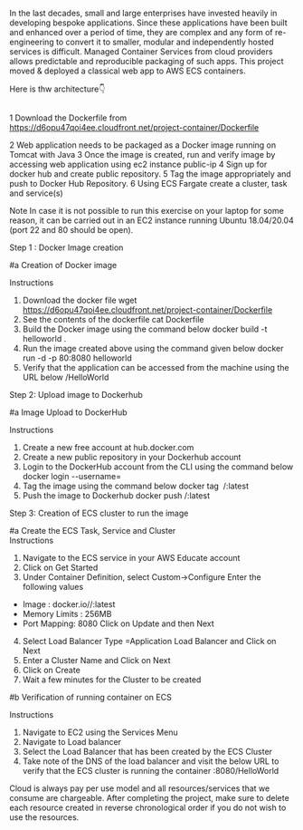 In the last decades, small and large enterprises have invested heavily in developing bespoke applications. 
Since these applications have been built and enhanced over a period of time, they are complex and any form of re-engineering to convert it to smaller, modular and independently hosted services is difficult. 
Managed Container Services from cloud providers allows predictable and reproducible packaging of such apps. 
This project moved & deployed a classical web app to AWS ECS containers.

Here is thw architecture👇

<img src="">

1	Download the Dockerfile from https://d6opu47qoi4ee.cloudfront.net/project-container/Dockerfile

2	Web application needs to be packaged as a Docker image running on Tomcat with Java
3	Once the image is created, run and verify image by accessing web application using ec2 instance public-ip
4	Sign up for docker hub and create public repository.
5	Tag the image appropriately and push to Docker Hub Repository.
6	Using ECS Fargate create a cluster, task and service(s)

Note	In case it is not possible to run this exercise on your laptop for some reason, it can be carried out in an EC2 instance running Ubuntu 18.04/20.04 (port 22 and 80 should be open).


Step 1 : Docker Image creation

#a Creation of Docker image

Instructions	
1)	Download the docker file
wget https://d6opu47qoi4ee.cloudfront.net/project-container/Dockerfile
2) See the contents of the dockerfile
cat Dockerfile
3) Build the Docker image using the command below
docker build -t helloworld .
4) Run the image created above using the command given below
docker run -d -p 80:8080 helloworld
5) Verify that the application can be accessed from the machine using the URL below
<public IP address of instance>/HelloWorld


Step 2: Upload image to Dockerhub

#a	Image Upload to DockerHub
	
Instructions
	
1) Create a new free account at hub.docker.com
2) Create a new public repository in your Dockerhub account
3) Login to the DockerHub account from the CLI using the command below
docker login --username=<DockerHub username>
4) Tag the image using the command below
docker tag <image id> <dockerhub username>/<repository name>:latest
5) Push the image to Dockerhub
docker push <hub-user>/<repo-name>:latest	


Step 3: Creation of ECS cluster to run the image

#a Create the ECS Task, Service and Cluster			
Instructions	

1) Navigate to the ECS service in your AWS Educate account
2) Click on Get Started
3) Under Container Definition, select Custom->Configure
Enter the following values
- Image : docker.io/<dockerhub username>/<dockerhub repository>:latest
- Memory Limits : 256MB
- Port Mapping: 8080
Click on Update and then Next
4) Select Load Balancer Type =Application Load Balancer and Click on Next
5) Enter a Cluster Name and Click on Next
6) Click on Create
7) Wait a few minutes for the Cluster to be created

#b Verification of running container on ECS			

Instructions	

1) Navigate to EC2 using the Services Menu
2) Navigate to Load balancer
3) Select the Load Balancer that has been created by the ECS Cluster
4) Take note of the DNS of the load balancer and visit the below URL to verify that the ECS cluster is running the container
<DNS of load balancer>:8080/HelloWorld

Cloud is always pay per use model and all resources/services that we consume are chargeable. After completing the project, make sure to delete each resource created in reverse chronological order if you do not wish to use the resources.